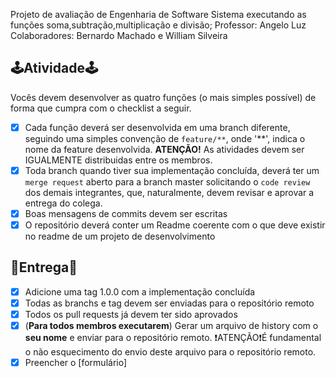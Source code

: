 Projeto de avaliação de Engenharia de Software
Sistema executando as funções soma,subtração,multiplicação e divisão;
Professor: Angelo Luz
Colaboradores: Bernardo Machado e William Silveira

## 🕹Atividade🕹

Vocês devem desenvolver as quatro funções (o mais simples possível) de forma que cumpra com o checklist a seguir. 

- [x] Cada função deverá ser desenvolvida em uma branch diferente, seguindo uma simples convenção de `feature/**`, onde '**', indica o nome da feature desenvolvida. <b>ATENÇÃO!</b> As atividades devem ser IGUALMENTE distribuidas entre os membros.
- [x] Toda branch quando tiver sua implementação concluída, deverá ter um `merge request` aberto para a branch master solicitando o `code review` dos demais integrantes, que, naturalmente, devem revisar e aprovar a entrega do colega.
- [x] Boas mensagens de commits devem ser escritas
- [x] O repositório deverá conter um Readme coerente com o que deve existir no readme de um projeto de desenvolvimento

## 🚌Entrega🚌
- [x] Adicione uma tag 1.0.0 com a implementação concluída
- [x] Todas as branchs e tag devem ser enviadas para o repositório remoto
- [x] Todos os pull requests já devem ter sido aprovados
- [x] (<b>Para todos membros executarem</b>) Gerar um arquivo de history com o <b>seu nome</b> e enviar para o repositório remoto. ❗️ATENÇÃO❗️É fundamental o não esquecimento do envio deste arquivo para o repositório remoto.
- [x] Preencher o [formulário]
